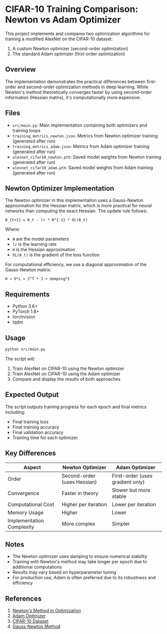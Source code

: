 # CIFAR-10 Training Comparison: Newton vs Adam Optimizer

This project implements and compares two optimization algorithms for training a modified AlexNet on the CIFAR-10 dataset:
1. A custom Newton optimizer (second-order optimization)
2. The standard Adam optimizer (first-order optimization)

## Overview

The implementation demonstrates the practical differences between first-order and second-order optimization methods in deep learning. While Newton's method theoretically converges faster by using second-order information (Hessian matrix), it's computationally more expensive.

## Files

- `src/main.py`: Main implementation containing both optimizers and training loops
- `training_metrics_newton.json`: Metrics from Newton optimizer training (generated after run)
- `training_metrics_adam.json`: Metrics from Adam optimizer training (generated after run)
- `alexnet_cifar10_newton.pth`: Saved model weights from Newton training (generated after run)
- `alexnet_cifar10_adam.pth`: Saved model weights from Adam training (generated after run)

## Newton Optimizer Implementation

The Newton optimizer in this implementation uses a Gauss-Newton approximation for the Hessian matrix, which is more practical for neural networks than computing the exact Hessian. The update rule follows:

```
θ_{t+1} = θ_t - lr * H^{-1} * ∇L(θ_t)
```

Where:
- `θ` are the model parameters
- `lr` is the learning rate
- `H` is the Hessian approximation
- `∇L(θ_t)` is the gradient of the loss function

For computational efficiency, we use a diagonal approximation of the Gauss-Newton matrix:
```
H ≈ ∇²L ≈ J^T * J + damping*I
```

## Requirements

- Python 3.6+
- PyTorch 1.8+
- torchvision
- tqdm

## Usage

```bash
python src/main.py
```

The script will:
1. Train AlexNet on CIFAR-10 using the Newton optimizer
2. Train AlexNet on CIFAR-10 using the Adam optimizer
3. Compare and display the results of both approaches

## Expected Output

The script outputs training progress for each epoch and final metrics including:
- Final training loss
- Final training accuracy
- Final validation accuracy
- Training time for each optimizer

## Key Differences

| Aspect | Newton Optimizer | Adam Optimizer |
|--------|------------------|----------------|
| Order | Second-order (uses Hessian) | First-order (uses gradient only) |
| Convergence | Faster in theory | Slower but more stable |
| Computational Cost | Higher per iteration | Lower per iteration |
| Memory Usage | Higher | Lower |
| Implementation Complexity | More complex | Simpler |

## Notes

- The Newton optimizer uses damping to ensure numerical stability
- Training with Newton's method may take longer per epoch due to additional computations
- Results may vary based on hyperparameter tuning
- For production use, Adam is often preferred due to its robustness and efficiency

## References

1. [Newton's Method in Optimization](https://en.wikipedia.org/wiki/Newton%27s_method_in_optimization)
2. [Adam Optimizer](https://arxiv.org/abs/1412.6980)
3. [CIFAR-10 Dataset](https://www.cs.toronto.edu/~kriz/cifar.html)
4. [Gauss-Newton Method](https://en.wikipedia.org/wiki/Gauss%E2%80%93Newton_algorithm)

```<|im_end|>
